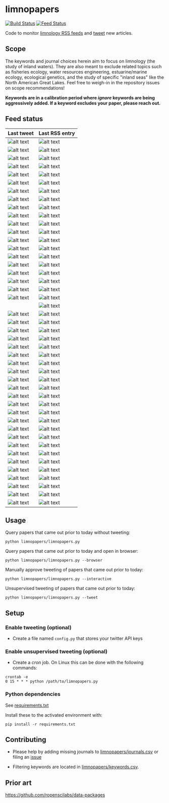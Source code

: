 # limnopapers

[![Build Status](https://api.travis-ci.org/jsta/limnopapers.png)](https://travis-ci.org/jsta/limnopapers) [![Feed Status](https://img.shields.io/badge/feed%20status-good-green.svg)](https://jsta.github.io/limnopapers)

Code to monitor [limnology RSS feeds](limnopapers/journals.csv) and [tweet](https://twitter.com/limno_papers) new articles.

## Scope

The keywords and journal choices herein aim to focus on limnology (the study of inland waters). They are also meant to exclude related topics such as fisheries ecology, water resources engineering, estuarine/marine ecology, ecological genetics, and the study of specific "inland seas" like the North American Great Lakes. Feel free to weigh-in in the repository issues on scope recommendations! 

**Keywords are in a calibration period where _ignore_ keywords are being aggressively added. If a keyword excludes your paper, please reach out.**

## Feed status
Last tweet|Last RSS entry
---|---
![alt text](https://img.shields.io/badge/Marine%20and%20Freshwater%20Research-2019--11--13-green.svg)|![alt text](https://img.shields.io/badge/Marine%20and%20Freshwater%20Research-2019--03--29-green.svg)
![alt text](https://img.shields.io/badge/Freshwater%20Biology-2019--10--21-green.svg)|![alt text](https://img.shields.io/badge/Freshwater%20Biology-2019--10--30-green.svg)
![alt text](https://img.shields.io/badge/Inland%20Waters-2019--10--14-green.svg)|![alt text](https://img.shields.io/badge/Inland%20Waters-2019--10--31-green.svg)
![alt text](https://img.shields.io/badge/Bioscience-2019--04--04-green.svg)|![alt text](https://img.shields.io/badge/Bioscience-2019--11--05-green.svg)
![alt text](https://img.shields.io/badge/Lake%20and%20Reservoir%20Management-2019--07--25-green.svg)|![alt text](https://img.shields.io/badge/Lake%20and%20Reservoir%20Management-2019--11--05-green.svg)
![alt text](https://img.shields.io/badge/Freshwater%20Science-2019--10--03-green.svg)|![alt text](https://img.shields.io/badge/Freshwater%20Science-2019--11--13-green.svg)
![alt text](https://img.shields.io/badge/Limnology%20and%20Oceanography:%20Letters-2019--10--21-green.svg)|![alt text](https://img.shields.io/badge/Limnology%20and%20Oceanography:%20Letters-2019--11--15-green.svg)
![alt text](https://img.shields.io/badge/Aquatic%20Sciences-2019--09--09-green.svg)|![alt text](https://img.shields.io/badge/Aquatic%20Sciences-2019--11--16-green.svg)
![alt text](https://img.shields.io/badge/Nature%20Climate%20Change-2019--10--22-green.svg)|![alt text](https://img.shields.io/badge/Nature%20Climate%20Change-2019--11--18-green.svg)
![alt text](https://img.shields.io/badge/Frontiers%20in%20Environmental%20Science-2019--11--19-green.svg)|![alt text](https://img.shields.io/badge/Frontiers%20in%20Environmental%20Science-2019--11--19-green.svg)
![alt text](https://img.shields.io/badge/Environmental%20Research%20Letters-2019--08--06-green.svg)|![alt text](https://img.shields.io/badge/Environmental%20Research%20Letters-2019--11--19-green.svg)
![alt text](https://img.shields.io/badge/HESS-2019--11--05-green.svg)|![alt text](https://img.shields.io/badge/HESS-2019--11--19-green.svg)
![alt text](https://img.shields.io/badge/Global%20Biogeochemical%20Cycles-2019--11--11-green.svg)|![alt text](https://img.shields.io/badge/Global%20Biogeochemical%20Cycles-2019--11--19-green.svg)
![alt text](https://img.shields.io/badge/Ecohydrology-2019--10--29-green.svg)|![alt text](https://img.shields.io/badge/Ecohydrology-2019--11--19-green.svg)
![alt text](https://img.shields.io/badge/Global%20Ecology%20and%20Biogeography-2019--09--10-green.svg)|![alt text](https://img.shields.io/badge/Global%20Ecology%20and%20Biogeography-2019--11--19-green.svg)
![alt text](https://img.shields.io/badge/Frontiers%20in%20Ecology%20and%20Evolution-2019--09--13-green.svg)|![alt text](https://img.shields.io/badge/Frontiers%20in%20Ecology%20and%20Evolution-2019--11--20-green.svg)
![alt text](https://img.shields.io/badge/Nature%20Geoscience-2019--09--17-green.svg)|![alt text](https://img.shields.io/badge/Nature%20Geoscience-2019--11--20-green.svg)
![alt text](https://img.shields.io/badge/Ambio-2019--11--11-green.svg)|![alt text](https://img.shields.io/badge/Ambio-2019--11--20-green.svg)
![alt text](https://img.shields.io/badge/Climatic%20Change-2019--11--07-green.svg)|![alt text](https://img.shields.io/badge/Climatic%20Change-2019--11--20-green.svg)
![alt text](https://img.shields.io/badge/Hydrobiologia-2019--11--05-green.svg)|![alt text](https://img.shields.io/badge/Hydrobiologia-2019--11--20-green.svg)
&nbsp;|![alt text](https://img.shields.io/badge/Environmental%20Management-2019--11--20-green.svg)
![alt text](https://img.shields.io/badge/Oikos-2019--11--04-green.svg)|![alt text](https://img.shields.io/badge/Oikos-2019--11--20-green.svg)
![alt text](https://img.shields.io/badge/Journal%20of%20Geophysical%20Research:%20Biogeosciences-2019--11--05-green.svg)|![alt text](https://img.shields.io/badge/Journal%20of%20Geophysical%20Research:%20Biogeosciences-2019--11--20-green.svg)
![alt text](https://img.shields.io/badge/WIREs%20Water-2019--10--24-green.svg)|![alt text](https://img.shields.io/badge/WIREs%20Water-2019--11--20-green.svg)
![alt text](https://img.shields.io/badge/Ecology-2019--09--02-green.svg)|![alt text](https://img.shields.io/badge/Ecology-2019--11--20-green.svg)
![alt text](https://img.shields.io/badge/Ecological%20Applications-2019--09--18-green.svg)|![alt text](https://img.shields.io/badge/Ecological%20Applications-2019--11--20-green.svg)
![alt text](https://img.shields.io/badge/Biogeosciences-2019--11--04-green.svg)|![alt text](https://img.shields.io/badge/Biogeosciences-2019--11--20-green.svg)
![alt text](https://img.shields.io/badge/Water%20Resources%20Research-2019--11--21-green.svg)|![alt text](https://img.shields.io/badge/Water%20Resources%20Research-2019--11--20-green.svg)
![alt text](https://img.shields.io/badge/PNAS-2019--11--05-green.svg)|![alt text](https://img.shields.io/badge/PNAS-2019--11--20-green.svg)
![alt text](https://img.shields.io/badge/Ecosphere-2019--11--20-green.svg)|![alt text](https://img.shields.io/badge/Ecosphere-2019--11--20-green.svg)
![alt text](https://img.shields.io/badge/Limnology%20and%20Oceanography:%20Methods-2019--10--28-green.svg)|![alt text](https://img.shields.io/badge/Limnology%20and%20Oceanography:%20Methods-2019--11--20-green.svg)
![alt text](https://img.shields.io/badge/Geophysical%20Research%20Letters-2019--11--18-green.svg)|![alt text](https://img.shields.io/badge/Geophysical%20Research%20Letters-2019--11--20-green.svg)
![alt text](https://img.shields.io/badge/JAWRA-2019--09--05-green.svg)|![alt text](https://img.shields.io/badge/JAWRA-2019--11--20-green.svg)
![alt text](https://img.shields.io/badge/Limnology%20and%20Oceanography-2019--11--21-green.svg)|![alt text](https://img.shields.io/badge/Limnology%20and%20Oceanography-2019--11--20-green.svg)
![alt text](https://img.shields.io/badge/PLOS%20ONE-2019--10--25-green.svg)|![alt text](https://img.shields.io/badge/PLOS%20ONE-2019--11--20-green.svg)
![alt text](https://img.shields.io/badge/PeerJ-2019--11--12-green.svg)|![alt text](https://img.shields.io/badge/PeerJ-2019--11--21-green.svg)
![alt text](https://img.shields.io/badge/Nature%20Communications-2019--04--27-green.svg)|![alt text](https://img.shields.io/badge/Nature%20Communications-2019--11--21-green.svg)
![alt text](https://img.shields.io/badge/Biogeochemistry-2019--10--25-green.svg)|![alt text](https://img.shields.io/badge/Biogeochemistry-2019--11--21-green.svg)
![alt text](https://img.shields.io/badge/Global%20Change%20Biology-2019--11--18-green.svg)|![alt text](https://img.shields.io/badge/Global%20Change%20Biology-2019--11--21-green.svg)
![alt text](https://img.shields.io/badge/Earth%20System%20Science%20Data-2019--11--14-green.svg)|![alt text](https://img.shields.io/badge/Earth%20System%20Science%20Data-2019--11--21-green.svg)
![alt text](https://img.shields.io/badge/Geoscientific%20Model%20Development-2019--07--17-green.svg)|![alt text](https://img.shields.io/badge/Geoscientific%20Model%20Development-2019--11--21-green.svg)
![alt text](https://img.shields.io/badge/Ecology%20Letters-2019--10--17-green.svg)|![alt text](https://img.shields.io/badge/Ecology%20Letters-2019--11--21-green.svg)
![alt text](https://img.shields.io/badge/Ecosystems-2019--11--01-green.svg)|![alt text](https://img.shields.io/badge/Ecosystems-2019--12--01-green.svg)
![alt text](https://img.shields.io/badge/Aquatic%20Ecology-2019--08--08-green.svg)|![alt text](https://img.shields.io/badge/Aquatic%20Ecology-2019--12--01-green.svg)
![alt text](https://img.shields.io/badge/CJFAS-2019--10--17-green.svg)|![alt text](https://img.shields.io/badge/CJFAS-2019--12--01-green.svg)

## Usage

Query papers that came out prior to today without tweeting:

`python limnopapers/limnopapers.py`

Query papers that came out prior to today and open in browser:

`python limnopapers/limnopapers.py --browser`

Manually approve tweeting of papers that came out prior to today:

`python limnopapers/limnopapers.py --interactive`

Unsupervised tweeting of papers that came out prior to today:

`python limnopapers/limnopapers.py --tweet`

## Setup

### Enable tweeting (optional)

* Create a file named `config.py` that stores your twitter API keys

### Enable unsupervised tweeting (optional)

* Create a _cron_ job. On Linux this can be done with the following commands:

```
crontab -e 
0 15 * * * python /path/to/limnopapers.py
```

### Python dependencies

See [requirements.txt](requirements.txt)

Install these to the activated environment with:

`pip install -r requirements.txt`

## Contributing

* Please help by adding missing journals to [limnopapers/journals.csv](limnopapers/journals.csv) or filing an [issue](https://github.com/jsta/limnopapers/issues)

* Filtering keywords are located in [limnopapers/keywords.csv](limnopapers/keywords.csv).

## Prior art

https://github.com/ropenscilabs/data-packages
